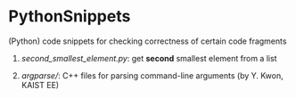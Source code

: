# PythonSnippets
(Python) code snippets for checking correctness of certain code fragments

1. *second_smallest_element.py*: get **second** smallest element from a list

2. *argparse/*: C++ files for parsing command-line arguments (by Y. Kwon, KAIST EE)
